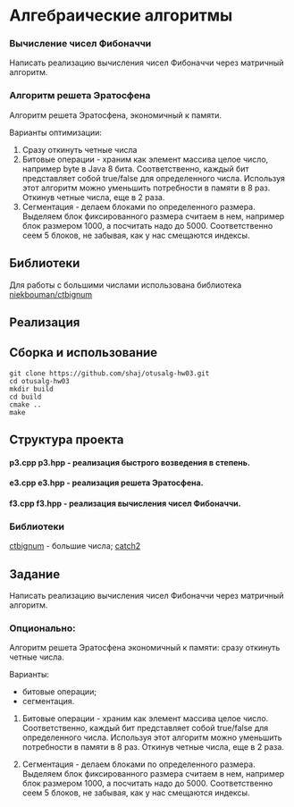 # Алгебраические алгоритмы

### Вычисление чисел Фибоначчи

Написать реализацию вычисления чисел Фибоначчи через матричный алгоритм.

### Алгоритм решета Эратосфена

Алгоритм решета Эратосфена, экономичный к памяти.

Варианты оптимизации:

1. Сразу откинуть четные числа
1. Битовые операции - храним как элемент массива целое число, например byte в Java 8 бита. Соответственно, каждый бит представляет собой true/false для определенного числа. Используя этот алгоритм можно уменьшить потребности в памяти в 8 раз. Откинув четные числа, еще в 2 раза.
1. Сегментация - делаем блоками по определенного размера. Выделяем блок фиксированного размера считаем в нем, например блок размером 1000, а посчитать надо до 5000. Соответственно сеем 5 блоков, не забывая, как у нас смещаются индексы.

## Библиотеки

Для работы с большими числами использована библиотека [niekbouman/ctbignum](https://github.com/niekbouman/ctbignum)

## Реализация



## Сборка и использование

```
git clone https://github.com/shaj/otusalg-hw03.git
cd otusalg-hw03
mkdir build
cd build
cmake ..
make
```

## Структура проекта

#### __p3.cpp p3.hpp__ - реализация быстрого возведения в степень.

#### __e3.cpp e3.hpp__ - реализация решета Эратосфена.

#### __f3.cpp f3.hpp__ - реализация вычисления чисел Фибоначчи.


### Библиотеки

[ctbignum](https://github.com/niekbouman/ctbignum) - большие числа;
[catch2](https://github.com/catchorg/Catch2)

## Задание

Написать реализацию вычисления чисел Фибоначчи через матричный алгоритм.

### Опционально:
Алгоритм решета Эратосфена экономичный к памяти: сразу откинуть четные числа.

Варианты:
* битовые операции;
* сегментация.

1) Битовые операции - храним как элемент массива целое число. Соответственно, каждый бит представляет собой true/false для определенного числа. Используя этот алгоритм можно уменьшить потребности в памяти в 8 раз. Откинув четные числа, еще в 2 раза.

2) Сегментация - делаем блоками по определенного размера. Выделяем блок фиксированного размера считаем в нем, например блок размером 1000, а посчитать надо до 5000. Соответственно сеем 5 блоков, не забывая, как у нас смещаются индексы.
